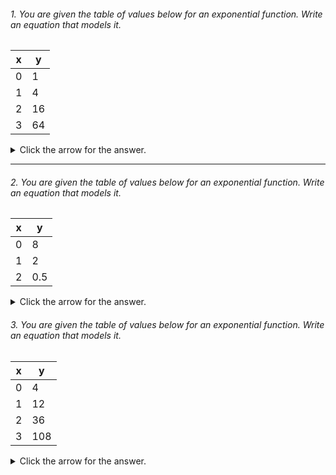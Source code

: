 
###### 1. You are given the table of values below for an exponential function. Write an equation that models it.

| x | y |
| --- | ----------- |
| 0 | 1 |
| 1 | 4 |
| 2 | 16 |
| 3 | 64 |


<details><summary>Click the arrow for the answer.</summary>
<p>

##### Answer: The equation is y = 4<sup>x</sup>.

The general form of an exponential function is y = ab<sup>x</sup>. So, you need to solve for a and b, and then substitute them into the equation.

Here, at x = 0, y = 1, so a = 1. To get b, notice that each y-value is multiplied by a factor of 4.

An alternative way to get b is as follows. Using a = 1 from above, and given that the function is exponential, choose a point.
Let's choose (1,4). Plug the point (1,4) into the general form of an exponential equation.

<img src="https://render.githubusercontent.com/render/math?math=y = a \cdot b^x">
<p></p>
<img src="https://render.githubusercontent.com/render/math?math=4 = 1 \cdot b^1">
<p></p>
Solving, you get b = 4.

</p>
</details>

---

###### 2. You are given the table of values below for an exponential function. Write an equation that models it.

| x | y |
| --- | ----------- |
| 0 | 8 |
| 1 | 2 |
| 2 | 0.5 |


<details><summary>Click the arrow for the answer.</summary>
<p>

##### Answer: The equation is: <img src="https://render.githubusercontent.com/render/math?math=y = 8 \cdot {\frac{1}{4}}^x">

The general form of an exponential function is y = ab<sup>x</sup>. So, you need to solve for a and b, and then substitute them into the equation.

Here, at x = 0, y = 8, so a = 8. To get b, notice that each y-value is multiplied by 0.25 = 1/4.

##### Alternative Explanation:
An alternative way to get b is as follows. Using a = 8 from above, and given that the function is exponential, choose a point.
Let's choose (1,2). Plug the point (1,2) into the general form of an exponential equation.

<img src="https://render.githubusercontent.com/render/math?math=y = a \cdot b^x">
<p></p>
<img src="https://render.githubusercontent.com/render/math?math=2 = 8 \cdot b^1">
<p></p>
Solving, you get b = 1/4.

</p>
</details>

###### 3. You are given the table of values below for an exponential function. Write an equation that models it.

| x | y |
| --- | ----------- |
| 0 | 4 |
| 1 | 12 |
| 2 | 36 |
| 3 | 108 |


<details><summary>Click the arrow for the answer.</summary>
<p>

##### Answer: The equation is: <img src="https://render.githubusercontent.com/render/math?math=y = 4 \cdot 3^x">

The general form of an exponential function is y = ab<sup>x</sup>. So, you need to solve for a and b, and then substitute them into the equation.

Here, at x = 0, y = 4. <img src="https://render.githubusercontent.com/render/math?math=1 = b^0"> no matter the value of b, so a = 4. You can then plug in x = 1 and y = 12 to find that <img src="https://render.githubusercontent.com/render/math?math=12 = 4 \cdot b^1">, therefore <img src="https://render.githubusercontent.com/render/math?math=3 = b">

<p>
</details>
